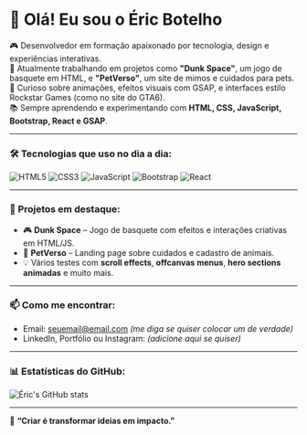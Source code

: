 # 👋 Olá! Eu sou o Éric Botelho

🎮 Desenvolvedor em formação apaixonado por tecnologia, design e experiências interativas.  
🚀 Atualmente trabalhando em projetos como **"Dunk Space"**, um jogo de basquete em HTML, e **"PetVerso"**, um site de mimos e cuidados para pets.  
🎨 Curioso sobre animações, efeitos visuais com GSAP, e interfaces estilo Rockstar Games (como no site do GTA6).  
📚 Sempre aprendendo e experimentando com **HTML, CSS, JavaScript, Bootstrap, React e GSAP**.  

---

### 🛠️ Tecnologias que uso no dia a dia:
![HTML5](https://img.shields.io/badge/HTML5-E34F26?style=flat&logo=html5&logoColor=white)
![CSS3](https://img.shields.io/badge/CSS3-1572B6?style=flat&logo=css3&logoColor=white)
![JavaScript](https://img.shields.io/badge/JavaScript-F7DF1E?style=flat&logo=javascript&logoColor=black)
![Bootstrap](https://img.shields.io/badge/Bootstrap-563D7C?style=flat&logo=bootstrap&logoColor=white)
![React](https://img.shields.io/badge/React-20232A?style=flat&logo=react&logoColor=61DAFB)

---

### 🧪 Projetos em destaque:
- 🎮 **Dunk Space** – Jogo de basquete com efeitos e interações criativas em HTML/JS.
- 🐾 **PetVerso** – Landing page sobre cuidados e cadastro de animais.
- 💡 Vários testes com **scroll effects**, **offcanvas menus**, **hero sections animadas** e muito mais.

---

### 📫 Como me encontrar:
- Email: seuemail@email.com *(me diga se quiser colocar um de verdade)*
- LinkedIn, Portfólio ou Instagram: *(adicione aqui se quiser)*

---

### 📊 Estatísticas do GitHub:
![Éric's GitHub stats](https://github-readme-stats.vercel.app/api?username=EricBotelho&show_icons=true&theme=default)

---

💬 **“Criar é transformar ideias em impacto.”**